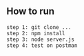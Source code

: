 ## How to run
    step 1: git clone ...
    step 2: npm install
    step 3: node server.js
    step 4: test on postman
